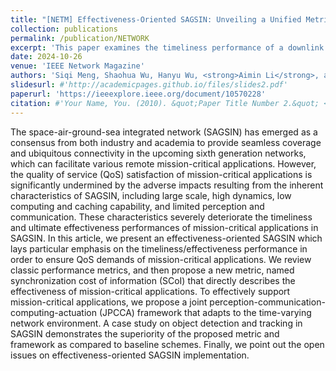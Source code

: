 ```yaml
---
title: "[NETM] Effectiveness-Oriented SAGSIN: Unveiling a Unified Metric and a Comprehensive Framework"
collection: publications
permalink: /publication/NETWORK
excerpt: 'This paper examines the timeliness performance of a downlink NOMA wireless communication system. An adaptive transmission policy under HARQ-CC-aided NOMA is proposed. A low-complexity near-AoI-optimal policy is also discussed.'
date: 2024-10-26
venue: 'IEEE Network Magazine'
authors: 'Siqi Meng, Shaohua Wu, Hanyu Wu, <strong>Aimin Li</strong>, and Qinyu Zhang, in IEEE Network Magazine, 2024.'
slidesurl: #'http://academicpages.github.io/files/slides2.pdf'
paperurl: 'https://ieeexplore.ieee.org/document/10570228'
citation: #'Your Name, You. (2010). &quot;Paper Title Number 2.&quot; <i>Journal 1</i>. 1(2).'
---
```


The space-air-ground-sea integrated network (SAGSIN) has emerged as a consensus from both industry and academia to provide seamless coverage and ubiquitous connectivity in the upcoming sixth generation networks, which can facilitate various remote mission-critical applications. However, the quality of service (QoS) satisfaction of mission-critical applications is significantly undermined by the adverse impacts resulting from the inherent characteristics of SAGSIN, including large scale, high dynamics, low computing and caching capability, and limited perception and communication. These characteristics severely deteriorate the timeliness and ultimate effectiveness performances of mission-critical applications in SAGSIN. In this article, we present an effectiveness-oriented SAGSIN which lays particular emphasis on the timeliness/effectiveness performance in order to ensure QoS demands of mission-critical applications. We review classic performance metrics, and then propose a new metric, named synchronization cost of information (SCoI) that directly describes the effectiveness of mission-critical applications. To effectively support mission-critical applications, we propose a joint perception-communication-computing-actuation (JPCCA) framework that adapts to the time-varying network environment. A case study on object detection and tracking in SAGSIN demonstrates the superiority of the proposed metric and framework as compared to baseline schemes. Finally, we point out the open issues on effectiveness-oriented SAGSIN implementation.
